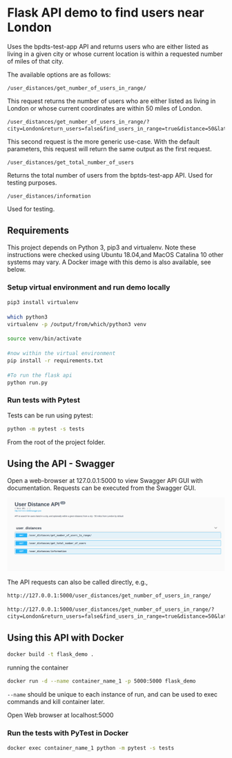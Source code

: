 # Flask API demo to find users near London

Uses the bpdts-test-app API and returns users who are either listed as living in a given city or whose current location is within a requested number of miles of that city.

The available options are as follows:

```http
/user_distances/get_number_of_users_in_range/
```

This request returns the number of users who are either listed as living in London or whose current coordinates are within 50 miles of London.

```http
/user_distances/get_number_of_users_in_range/?city=London&return_users=false&find_users_in_range=true&distance=50&latitude=51.506&longitude=-0.1272
```

This second request is the more generic use-case. With the default parameters, this request will return the same output as the first request.

```http
/user_distances/get_total_number_of_users
```

Returns the total number of users from the bptds-test-app API. Used for testing purposes.

```http
/user_distances/information
```

Used for testing.

## Requirements

This project depends on Python 3, pip3 and virtualenv. Note these instructions were checked using Ubuntu 18.04,and MacOS Catalina 10 other systems may vary. A Docker image with this demo is also available, see below.

### Setup virtual environment and run demo locally

```bash
pip3 install virtualenv

which python3
virtualenv -p /output/from/which/python3 venv

source venv/bin/activate

#now within the virtual environment
pip install -r requirements.txt

#To run the flask api
python run.py

```

### Run tests with Pytest

Tests can be run using pytest:

```bash
python -m pytest -s tests
```

From the root of the project folder.

## Using the API - Swagger

Open a web-browser at 127.0.0.1:5000 to view Swagger API GUI with documentation. Requests can be executed from the Swagger GUI.

![Swagger API overview](./docs/swagger.png)

The API requests can also be called directly, e.g.,

```http
http://127.0.0.1:5000/user_distances/get_number_of_users_in_range/

http://127.0.0.1:5000/user_distances/get_number_of_users_in_range/?city=London&return_users=false&find_users_in_range=true&distance=50&latitude=51.506&longitude=-0.1272

```

## Using this API with Docker

```bash
docker build -t flask_demo .
```

running the container

```bash
docker run -d --name container_name_1 -p 5000:5000 flask_demo
```

`--name` should be unique to each instance of run, and can be used to exec commands and kill container later.

Open Web browser at localhost:5000

### Run the tests with PyTest in Docker

```bash
docker exec container_name_1 python -m pytest -s tests
```
